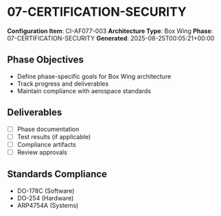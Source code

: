 # 07-CERTIFICATION-SECURITY

**Configuration Item**: CI-AF077-003
**Architecture Type**: Box Wing
**Phase**: 07-CERTIFICATION-SECURITY
**Generated**: 2025-08-25T00:05:21+00:00

## Phase Objectives
- Define phase-specific goals for Box Wing architecture
- Track progress and deliverables
- Maintain compliance with aerospace standards

## Deliverables
- [ ] Phase documentation
- [ ] Test results (if applicable)
- [ ] Compliance artifacts
- [ ] Review approvals

## Standards Compliance
- DO-178C (Software)
- DO-254 (Hardware)
- ARP4754A (Systems)
